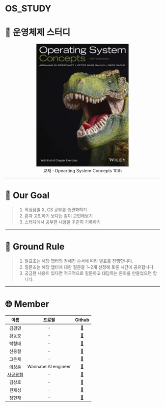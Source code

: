 # OS_STUDY

#  🦕 운영체제 스터디 
<p align="center">
    <img src="./images/img.PNG" height="400px" width="300px">
    <br>교재 : Opearting System Concepts 10th</br>    
</p>

--------------------------------------------
# 🌈 Our Goal

>1. 작심삼일 X, CS 공부를 습관화하기 
>2. 혼자 고민하기 보다는 같이 고민해보기
>3. 스터디에서 공부한 내용을 꾸준히 기록하기

-------------------------
# 🙏 Ground Rule

>1. 발표조는 해당 챕터의 정해진 순서에 따라 발표를 진행합니다.
>2. 질문조는 해당 챕터에 대한 질문을 1~2개 선정해 토론 시간에 공유합니다.
>3. 궁금한 내용이 있다면 적극적으로 질문하고 대답하는 문화를 만들었으면 합니다.
---------------------------------

# 🌐 Member

| 이름 | 프로필| Github |
|:----:| :-----------:|:-----:|
| 김경민 | - | [🔗](https://github.com/ithingv)
| 황동호 | - | [🔗]()
| 박형태 | - | [🔗](https://github.com/dohwaseo)
| 신웅철 | - | [🔗](https://github.com/woongcheol)
| 고은채 | - | [🔗](https://github.com/kec0130)
| [이상훈](https://github.com/YJ-CS-STUDY/OS_STUDY/tree/main/sanghoon) | Wannabe AI engineer | [🔗](https://github.com/ithingv)
| [사공용협](https://github.com/gjustin40) | - | [🔗](https://github.com/gjustin40)
| 김상호 | - | [🔗](https://github.com/sangho5o5)
| 원재성 | - | [🔗](https://github.com/Woodywarhol9)
| 정현재 | - | [🔗](https://github.com/ithingv)